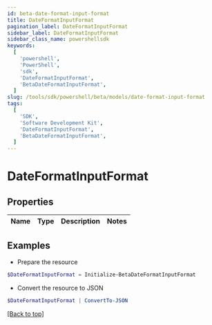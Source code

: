 ```yaml
---
id: beta-date-format-input-format
title: DateFormatInputFormat
pagination_label: DateFormatInputFormat
sidebar_label: DateFormatInputFormat
sidebar_class_name: powershellsdk
keywords:
  [
    'powershell',
    'PowerShell',
    'sdk',
    'DateFormatInputFormat',
    'BetaDateFormatInputFormat',
  ]
slug: /tools/sdk/powershell/beta/models/date-format-input-format
tags:
  [
    'SDK',
    'Software Development Kit',
    'DateFormatInputFormat',
    'BetaDateFormatInputFormat',
  ]
---
```


# DateFormatInputFormat

## Properties

| Name | Type | Description | Notes |
| ---- | ---- | ----------- | ----- |

## Examples

- Prepare the resource

```powershell
$DateFormatInputFormat = Initialize-BetaDateFormatInputFormat
```

- Convert the resource to JSON

```powershell
$DateFormatInputFormat | ConvertTo-JSON
```

[[Back to top]](#)
